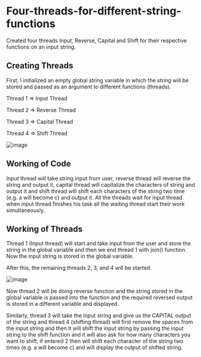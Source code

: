 # Four-threads-for-different-string-functions
Created four threads Input, Reverse, Capital and Shift for their respective functions on an input string.


## Creating Threads
First, I initialized an empty global string variable in which the string will be stored and passed as an argument to different functions (threads).

Thread 1 => Input Thread

Thread 2 => Reverse Thread

Thread 3 => Capital Thread

Thread 4 => Shift Thread

![image](https://user-images.githubusercontent.com/91841622/210602441-d5e8028a-f3eb-4728-8662-8e40bf55b055.png)

## Working of Code

Input thread will take string input from user, reverse thread will reverse the string and output it, 
capital thread will capitalize the characters of string and output it and shift thread will shift each 
characters of the string two time (e.g. a will become c) and output it. All the threads wait for input 
thread when input thread finishes his task all the waiting thread start their work simultaneously. 

## Working of Threads

Thread 1 (Input thread) will start and take input from the user and store the string in the global variable and then we end thread 1 with join() function. Now the input string is stored in the global variable.

After this, the remaining threads 2, 3, and 4 will be started.
 
![image](https://user-images.githubusercontent.com/91841622/210603065-7cb0a8f9-dff6-42d4-a53c-4ff8cd2f7847.png)

Now thread 2 will be doing reverse function and the string stored in the global variable is passed into the function and the required reversed output is stored in a different variable and displayed.

Similarly, thread 3 will take the input string and give us the CAPITAL output of the string and thread 4 (shifting thread) will first remove the spaces from the input string and then it will shift the input string by passing the input string to the shift function and it will also ask for how many characters you want to shift, if entered 2 then will shift each character of the string two times (e.g. a will become c) and will display the output of shifted string.

